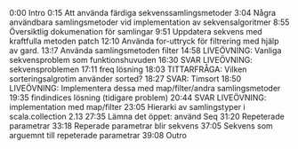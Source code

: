 0:00 Intro
0:15 Att använda färdiga sekvenssamlingsmetoder
3:04 Några användbara samlingsmetoder vid implementation av sekvensalgoritmer
8:55 Översiktlig dokumenation för samlingar
9:51 Uppdatera sekvens med kraftfulla metoden patch
12:10 Använda for-uttryck för filtrering med hjälp av gard.
13:!7 Använda samlingsmetoden filter
14:58 LIVEÖVNING: Vanliga sekvensproblem som funktionshuvuden
16:30 SVAR LIVEÖVNING: sekvensproblemen
17:11 freq lösning
18:03 TITTARFRÅGA: Vilken sorteringsalgrotim använder sorted?
18:27 SVAR: Timsort
18:50 LIVEÖVNING: Implementera dessa med map/filter/andra samlingsmetoder
19:35 findindices lösning (tidigare problem)
20:44 SVAR LIVEÖVNING: implementation med map/filter
23:05 Hierarki av samlingstyper i scala.collection 2.13
27:35 Lämna det öppet: använd Seq
31:20 Repeterade parametrar
33:18 Reperade parametrar blir sekvens
37:05 Sekvens som arguemnt till repeterade parametrar
39:08 Outro
